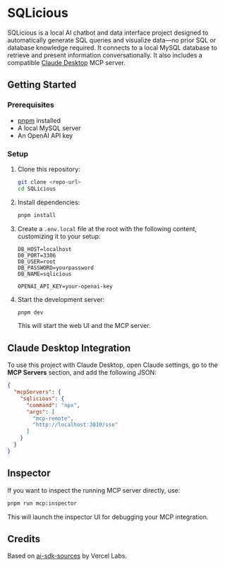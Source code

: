 # SQLicious

SQLicious is a local AI chatbot and data interface project designed to automatically generate SQL queries and visualize data—no prior SQL or database knowledge required. It connects to a local MySQL database to retrieve and present information conversationally. It also includes a compatible [Claude Desktop](https://claude.ai) MCP server.

## Getting Started

### Prerequisites

- [pnpm](https://pnpm.io/) installed
- A local MySQL server
- An OpenAI API key

### Setup

1. Clone this repository:
   ```bash
   git clone <repo-url>
   cd SQLicious
   ```

2. Install dependencies:
   ```bash
   pnpm install
   ```

3. Create a `.env.local` file at the root with the following content, customizing it to your setup:
   ```env
   DB_HOST=localhost
   DB_PORT=3306
   DB_USER=root
   DB_PASSWORD=yourpassword
   DB_NAME=sqlicious

   OPENAI_API_KEY=your-openai-key
   ```

4. Start the development server:
   ```bash
   pnpm dev
   ```

   This will start the web UI and the MCP server.

## Claude Desktop Integration

To use this project with Claude Desktop, open Claude settings, go to the **MCP Servers** section, and add the following JSON:

```json
{
  "mcpServers": {
    "sqlicious": {
      "command": "npx",
      "args": [
        "mcp-remote",
        "http://localhost:3010/sse"
      ]
    }
  }
}
```

## Inspector

If you want to inspect the running MCP server directly, use:

```bash
pnpm run mcp:inspector
```

This will launch the inspector UI for debugging your MCP integration.

## Credits

Based on [ai-sdk-sources](https://github.com/vercel-labs/ai-sdk-sources) by Vercel Labs.
